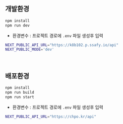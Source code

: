 ## 개발환경

```bash
npm install
npm run dev
```
- 환경변수 : 프로젝트 경로에 `.env` 파일 생성후 입력
```bash
NEXT_PUBLIC_API_URL="https://k8b102.p.ssafy.io/api"
NEXT_PUBLIC_MODE='dev'
```

<br/>

## 배포환경

```bash
npm install
npm run build
npm run start
```
- 환경변수 : 프로젝트 경로에 `.env` 파일 생성후 입력
```bash
NEXT_PUBLIC_API_URL="https://chpo.kr/api"
```